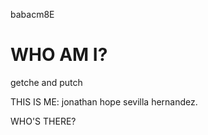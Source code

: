 babacm8E
# WHO AM I?
getche and putch

THIS IS ME: jonathan hope sevilla hernandez.

<!-- comments here
|
|WELCOME TO ME!
|
|NEW PROJECTS ARE AVAILABLE.
|
|...WHO'S THERE?
|
|end of comments --!>
WHO'S THERE?
